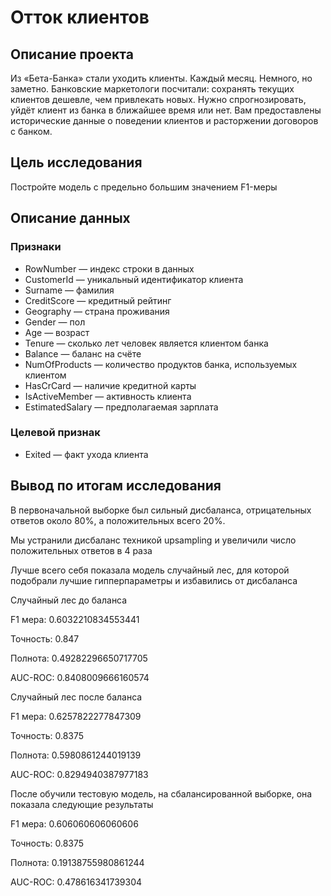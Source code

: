 # Отток клиентов

## Описание проекта

Из «Бета-Банка» стали уходить клиенты. Каждый месяц. Немного, но заметно. Банковские маркетологи посчитали: сохранять текущих клиентов дешевле, чем привлекать новых.
Нужно спрогнозировать, уйдёт клиент из банка в ближайшее время или нет. Вам предоставлены исторические данные о поведении клиентов и расторжении договоров с банком.

## Цель исследования

Постройте модель с предельно большим значением F1-меры

## Описание данных

### Признаки
- RowNumber — индекс строки в данных
- CustomerId — уникальный идентификатор клиента
- Surname — фамилия
- CreditScore — кредитный рейтинг
- Geography — страна проживания
- Gender — пол
- Age — возраст
- Tenure — сколько лет человек является клиентом банка
- Balance — баланс на счёте
- NumOfProducts — количество продуктов банка, используемых клиентом
- HasCrCard — наличие кредитной карты
- IsActiveMember — активность клиента
- EstimatedSalary — предполагаемая зарплата

### Целевой признак
- Exited — факт ухода клиента

## Вывод по итогам исследования

В первоначальной выборке был сильный дисбаланса, отрицательных ответов около 80%, а положительных всего 20%.

Мы устранили дисбаланс техникой upsampling и увеличили число положительных ответов в 4 раза

Лучше всего себя показала модель случайный лес, для которой подобрали лучшие гипперпараметры и избавились от дисбаланса

Случайный лес до баланса

F1 мера: 0.6032210834553441

Точность: 0.847

Полнота: 0.49282296650717705

AUC-ROC: 0.8408009666160574


Случайный лес после баланса

F1 мера: 0.6257822277847309

Точность: 0.8375

Полнота: 0.5980861244019139

AUC-ROC: 0.8294940387977183


После обучили тестовую модель, на сбалансированной выборке, она показала следующие результаты

F1 мера: 0.606060606060606

Точность: 0.8375

Полнота: 0.19138755980861244

AUC-ROC: 0.478616341739304
